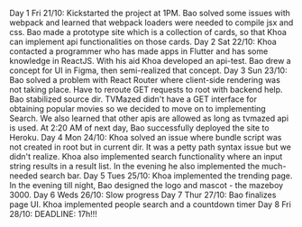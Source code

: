 Day 1 Fri 21/10: Kickstarted the project at 1PM. Bao solved some issues with webpack and learned that webpack loaders were needed to compile jsx and css. Bao made a prototype site which is a collection of cards, so that Khoa can implement api functionalities on those cards.
Day 2 Sat 22/10: Khoa contacted a programmer who has made apps in Flutter and has some knowledge in ReactJS. With his aid Khoa developed an api-test. Bao drew a concept for UI in Figma, then semi-realized that concept.
Day 3 Sun 23/10: Bao solved a problem with React Router where client-side rendering was not taking place. Have to reroute GET requests to root with backend help. Bao stabilized source dir. TVMazed didn't have a GET interface for obtaining popular movies so we decided to move on to implementing Search. We also learned that other apis are allowed as long as tvmazed api is used. At 2:20 AM of next day, Bao successfully deployed the site to Heroku.
Day 4 Mon 24/10: Khoa solved an issue where bundle script was not created in root but in current dir. It was a petty path syntax issue but we didn't realize. Khoa also implemented search functionality where an input string results in a result list. In the evening he also implemented the much-needed search bar.
Day 5 Tues 25/10: Khoa implemented the trending page. In the evening till night, Bao designed the logo and mascot - the mazeboy 3000.
Day 6 Weds 26/10: Slow progress
Day 7 Thur 27/10: Bao finalizes page UI. Khoa implemented people search and a countdown timer
Day 8 Fri  28/10:
DEADLINE: 17h!!!